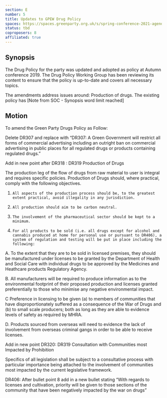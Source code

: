 ```yaml
---
section: E
number: 5
title: Updates to GPEW Drug Policy
spaces: https://spaces.greenparty.org.uk/s/spring-conference-2021-agenda-forum2/?contentId=78570
status: tbd
coproposers: 8
affiliated: true
---
```

## Synopsis

The Drug Policy for the party was updated and adopted as policy at Autumn conference 2019. The Drug Policy Working Group has been reviewing its content to ensure that the policy is up-to-date and covers all necessary topics.

The amendments address issues around:
Production of drugs. The existing policy has [Note from SOC - Synopsis word limit reached]

## Motion

To amend the Green Party Drugs Policy as Follow:

Delete DR307 and replace with “DR307: A Green Government will restrict all forms of commercial advertising including an outright ban on commercial advertising in public places for all regulated drugs or products containing regulated drugs.”

Add in new point after DR318 : DR319 Production of Drugs

The production leg of the flow of drugs from raw material to user is integral and requires specific policies. Production of Drugs should, where practical, comply with the following objectives.

1.     All aspects of the production process should be, to the greatest extent practical, avoid illegality in any jurisdiction.

2.     All production should aim to be carbon neutral.

3.     The involvement of the pharmaceutical sector should be kept to a minimum.

4.     For all products to be sold (i.e. all drugs except for alcohol and cannabis produced at home for personal use or pursuant to DR406), a system of regulation and testing will be put in place including the following:

A.     To the extent that they are to be sold in licensed premises, they should be manufactured under licenses to be granted by the Department of Health and Social Care with individual drugs to be approved by the Medicines and Heathcare products Regulatory Agency.

B.     All manufacturers will be required to produce information as to the environmental footprint of their proposed production and licenses granted preferentially to those who minimise any negative environmental impact.

C     Preference in licensing to be given (a) to members of communities that have disproportionately suffered as a consequence of the War of Drugs and (b) to small scale producers; both as long as they are able to evidence levels of safety as required by MHRA.

D.     Products sourced from overseas will need to evidence the lack of involvement from overseas criminal gangs in order to be able to receive licenses.

Add in new point DR320: DR319 Consultation with Communities most Impacted by Prohibition

Specifics of all legislation shall be subject to a consultative process with particular importance being attached to the involvement of communities most impacted by the current legislative framework.

DR406: After bullet point 8 add in a new bullet stating “With regards to licenses and cultivation, priority will be given to those sections of the community that have been negatively impacted by the war on drugs”
